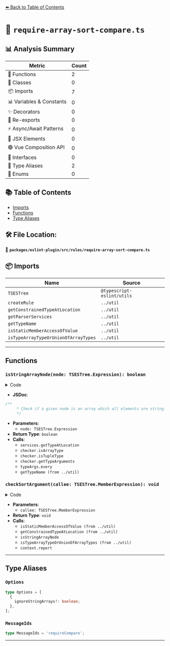 [⬅️ Back to Table of Contents](../../../../index.md)

# 📄 `require-array-sort-compare.ts`

## 📊 Analysis Summary

| Metric | Count |
|--------|-------|
| 🔧 Functions | 2 |
| 🧱 Classes | 0 |
| 📦 Imports | 7 |
| 📊 Variables & Constants | 0 |
| ✨ Decorators | 0 |
| 🔄 Re-exports | 0 |
| ⚡ Async/Await Patterns | 0 |
| 💠 JSX Elements | 0 |
| 🟢 Vue Composition API | 0 |
| 📐 Interfaces | 0 |
| 📑 Type Aliases | 2 |
| 🎯 Enums | 0 |

## 📚 Table of Contents

- [Imports](#imports)
- [Functions](#functions)
- [Type Aliases](#type-aliases)

## 🛠️ File Location:
📂 **`packages/eslint-plugin/src/rules/require-array-sort-compare.ts`**

## 📦 Imports

| Name | Source |
|------|--------|
| `TSESTree` | `@typescript-eslint/utils` |
| `createRule` | `../util` |
| `getConstrainedTypeAtLocation` | `../util` |
| `getParserServices` | `../util` |
| `getTypeName` | `../util` |
| `isStaticMemberAccessOfValue` | `../util` |
| `isTypeArrayTypeOrUnionOfArrayTypes` | `../util` |


---

## Functions

### `isStringArrayNode(node: TSESTree.Expression): boolean`

<details><summary>Code</summary>

```ts
function isStringArrayNode(node: TSESTree.Expression): boolean {
      const type = services.getTypeAtLocation(node);

      if (checker.isArrayType(type) || checker.isTupleType(type)) {
        const typeArgs = checker.getTypeArguments(type);
        return typeArgs.every(arg => getTypeName(checker, arg) === 'string');
      }
      return false;
    }
```
</details>

- **JSDoc**:
```ts
/**
     * Check if a given node is an array which all elements are string.
     */
```

- **Parameters**:
  - `node: TSESTree.Expression`
- **Return Type**: `boolean`
- **Calls**:
  - `services.getTypeAtLocation`
  - `checker.isArrayType`
  - `checker.isTupleType`
  - `checker.getTypeArguments`
  - `typeArgs.every`
  - `getTypeName (from ../util)`
### `checkSortArgument(callee: TSESTree.MemberExpression): void`

<details><summary>Code</summary>

```ts
function checkSortArgument(callee: TSESTree.MemberExpression): void {
      if (!isStaticMemberAccessOfValue(callee, context, 'sort', 'toSorted')) {
        return;
      }
      const calleeObjType = getConstrainedTypeAtLocation(
        services,
        callee.object,
      );

      if (options.ignoreStringArrays && isStringArrayNode(callee.object)) {
        return;
      }

      if (isTypeArrayTypeOrUnionOfArrayTypes(calleeObjType, checker)) {
        context.report({ node: callee.parent, messageId: 'requireCompare' });
      }
    }
```
</details>

- **Parameters**:
  - `callee: TSESTree.MemberExpression`
- **Return Type**: `void`
- **Calls**:
  - `isStaticMemberAccessOfValue (from ../util)`
  - `getConstrainedTypeAtLocation (from ../util)`
  - `isStringArrayNode`
  - `isTypeArrayTypeOrUnionOfArrayTypes (from ../util)`
  - `context.report`

---

## Type Aliases

### `Options`

```ts
type Options = [
  {
    ignoreStringArrays?: boolean;
  },
];
```

### `MessageIds`

```ts
type MessageIds = 'requireCompare';
```


---